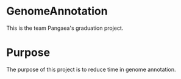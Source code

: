 # GenomeAnnotation
This is the team Pangaea's graduation project.

# Purpose
The purpose of this project is to reduce time in genome annotation.
